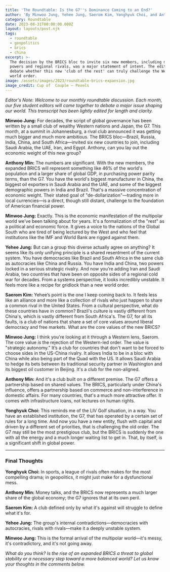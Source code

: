 ```yaml
---
title: 'The Roundtable: Is the G7''s Dominance Coming to an End?'
author: 'By Minwoo Jung, Yehee Jung, Saerom Kim, Yonghyuk Choi, and Anthony Min'
category: Roundtable
date: 2023-08-31T00:00:00.000Z
layout: layouts/post.njk
tags:
  - roundtable
  - geopolitics
  - brics
  - china
excerpt: >-
  The decision by the BRICS bloc to invite six new members, including major oil
  powers and regional rivals, was a major statement of intent. The editors
  debate whether this new 'club of the rest' can truly challenge the Western-led
  world order.
image: /assets/images/2023/roundtable-brics-expansion.jpg
image_credit: Cup of  Couple — Pexels
---
```


*Editor's Note: Welcome to our monthly roundtable discussion. Each month, our five student editors will come together to debate a major issue shaping our world. This transcript has been lightly edited for length and clarity.*

**Minwoo Jung:** For decades, the script of global governance has been written by a small club of wealthy Western nations and Japan, the G7. This month, at a summit in Johannesburg, a rival club announced it was getting much bigger and much more ambitious. The BRICS bloc—Brazil, Russia, India, China, and South Africa—invited six new countries to join, including Saudi Arabia, the UAE, Iran, and Egypt. Anthony, can you lay out the economic weight of this new group?

**Anthony Min:** The numbers are significant. With the new members, the expanded BRICS will represent something like 46% of the world's population and a larger share of global GDP, in purchasing power parity terms, than the G7. You have the world's biggest manufacturer in China, the biggest oil exporters in Saudi Arabia and the UAE, and some of the biggest demographic powers in India and Brazil. That's a massive concentration of economic weight. Their stated goal of "de-dollarization"—trading more in local currencies—is a direct, though still distant, challenge to the foundation of American financial power.

**Minwoo Jung:** Exactly. This is the economic manifestation of the multipolar world we've been talking about for years. It's a formalization of the "rest" as a political and economic force. It gives a voice to the nations of the Global South who are tired of being lectured by the West and who feel that institutions like the IMF and World Bank are rigged against them.

**Yehee Jung:** But can a group this diverse actually agree on anything? It seems like its only unifying principle is a shared resentment of the current system. You have democracies like Brazil and South Africa in the same club as autocracies like China and Russia. You have India and China, two powers locked in a serious strategic rivalry. And now you’re adding Iran and Saudi Arabia, two countries that have been on opposite sides of a regional cold war for decades. From a systems perspective, it looks incredibly unstable. It feels more like a recipe for gridlock than a new world order.

**Saerom Kim:** Yehee’s point is the one I keep coming back to. It feels less like an alliance and more like a collection of rivals who just happen to share a common rival in the United States. From a cultural perspective, what do these countries have in common? Brazil's culture is vastly different from China's, which is vastly different from South Africa's. The G7, for all its faults, is a club of nations that share a set of core values around liberal democracy and free markets. What are the core values of the new BRICS?

**Minwoo Jung:** I think you're looking at it through a Western lens, Saerom. The core value *is* the rejection of the Western-led order. The value is "strategic autonomy." It’s a club for countries that don't want to be forced to choose sides in the US-China rivalry. It allows India to be in a bloc with China while also being part of the Quad with the US. It allows Saudi Arabia to hedge its bets between its traditional security partner in Washington and its biggest oil customer in Beijing. It's a club for the non-aligned.

**Anthony Min:** And it's a club built on a different premise. The G7 offers a partnership based on shared values. The BRICS, particularly under China's influence, offers a partnership based on commerce and non-interference in domestic affairs. For many countries, that's a much more attractive offer. It comes with infrastructure loans, not lectures on human rights.

**Yonghyuk Choi:** This reminds me of the LIV Golf situation, in a way. You have an established institution, the G7, that has operated by a certain set of rules for a long time. And now you have a new entity, flush with capital and driven by a different set of priorities, that is challenging the old order. The G7 may still be the most prestigious club, but the BRICS is suddenly the one with all the energy and a much longer waiting list to get in. That, by itself, is a significant shift in global power.

---
### Final Thoughts

**Yonghyuk Choi:** In sports, a league of rivals often makes for the most compelling drama; in geopolitics, it might just make for a dysfunctional mess.

**Anthony Min:** Money talks, and the BRICS now represents a much larger share of the global economy; the G7 ignores that at its own peril.

**Saerom Kim:** A club defined only by what it's against will struggle to define what it's for.

**Yehee Jung:** The group's internal contradictions—democracies with autocracies, rivals with rivals—make it a deeply unstable system.

**Minwoo Jung:** This is the formal arrival of the multipolar world—it's messy, it's contradictory, and it's not going away.

*What do you think? Is the rise of an expanded BRICS a threat to global stability or a necessary step toward a more balanced world? Let us know your thoughts in the comments below.*
